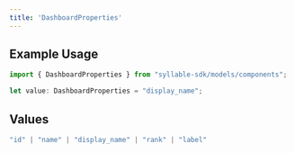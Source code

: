 ```yaml
---
title: 'DashboardProperties'
---
```


## Example Usage

```typescript
import { DashboardProperties } from "syllable-sdk/models/components";

let value: DashboardProperties = "display_name";
```

## Values

```typescript
"id" | "name" | "display_name" | "rank" | "label"
```